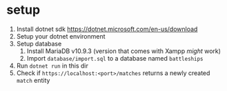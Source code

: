 # setup

1. Install dotnet sdk https://dotnet.microsoft.com/en-us/download
2. Setup your dotnet environment
3. Setup database
    1. Install MariaDB v10.9.3 (version that comes with Xampp *might* work)
	  2. Import `database/import.sql` to a database named `battleships`
4. Run `dotnet run` in this dir
5. Check if `https://localhost:<port>/matches` returns a newly created `match` entity
